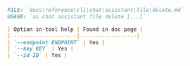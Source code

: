 ﻿```markdown
FILE: `docs\reference\cli\chat\assistant\file\delete.md`
USAGE: `ai chat assistant file delete [...]`

| Option in-tool help | Found in doc page |
|---------------------|------------------|
| `--endpoint ENDPOINT` | Yes |
| `--key KEY` | Yes |
| `--id ID` | Yes |
```